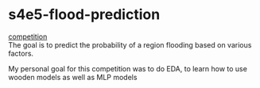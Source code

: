 # s4e5-flood-prediction

[competition](https://www.kaggle.com/competitions/playground-series-s4e5)\
The goal is to predict the probability of a region flooding based on various factors.

My personal goal for this competition was to do EDA, to learn how to use wooden models as well as MLP models

